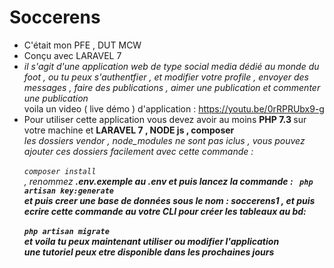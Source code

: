 # Soccerens
* C'était mon PFE , DUT MCW <br>
* Conçu avec LARAVEL 7 <br>
* <i> il s'agit d'une application web de type social media dédié au monde du foot , ou tu peux s'authentfier , et modifier votre profile , envoyer des messages , faire des publications , aimer une publication et  commenter  une publication </i> <br>
voila un video ( live démo ) d'application : https://youtu.be/0rRPRUbx9-g <br>
* Pour utiliser cette application vous devez avoir au moins <b> PHP 7.3 </b> sur votre machine et <b> LARAVEL 7 , NODE js , composer </b> <br>
<em > les dossiers vendor , node_modules ne sont pas iclus , vous pouvez ajouter ces dossiers facilement avec cette commande : <br> <code> composer install </code> <br>, renommez <b> .env.exemple au .env et puis lancez la commande : <code> php artisan key:generate </code>  <br> 
et puis creer une base de données sous le nom : soccerens1 , et puis ecrire cette commande au votre CLI pour créer les tableaux au bd: <br> <code> php artisan migrate </code>
 <br> et voila tu peux maintenant utiliser ou modifier l'application <br>
 une tutoriel peux etre disponible dans les prochaines jours 
 
 

